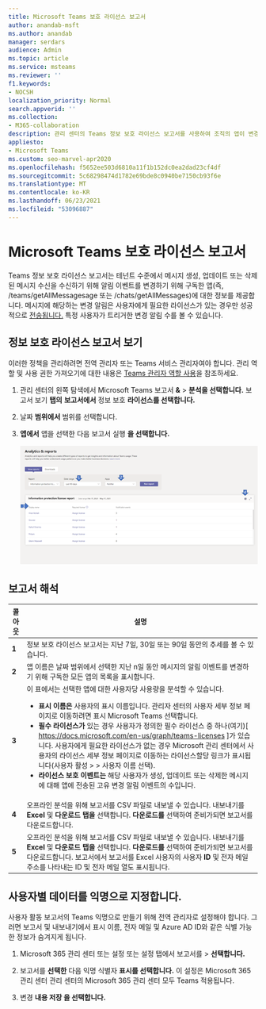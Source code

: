 ```yaml
---
title: Microsoft Teams 보호 라이선스 보고서
author: anandab-msft
ms.author: anandab
manager: serdars
audience: Admin
ms.topic: article
ms.service: msteams
ms.reviewer: ''
f1.keywords:
- NOCSH
localization_priority: Normal
search.appverid: ''
ms.collection:
- M365-collaboration
description: 관리 센터의 Teams 정보 보호 라이선스 보고서를 사용하여 조직의 앱이 변경 알림 Microsoft Teams 구독 API를 사용하는 방법을 알아보는 방법을 알아보습니다.
appliesto:
- Microsoft Teams
ms.custom: seo-marvel-apr2020
ms.openlocfilehash: f5652ee503d6810a11f1b152dc0ea2dad23cf4df
ms.sourcegitcommit: 5c68298474d1782e69bde8c0940be7150cb93f6e
ms.translationtype: MT
ms.contentlocale: ko-KR
ms.lasthandoff: 06/23/2021
ms.locfileid: "53096887"
---
```

# <a name="microsoft-teams-information-protection-license-report"></a>Microsoft Teams 보호 라이선스 보고서

Teams 정보 보호 라이선스 보고서는 테넌트 [](/graph/api/resources/subscription?view=graph-rest-1.0) 수준에서 메시지 [](/graph/api/resources/webhooks?view=graph-rest-1.0) 생성, 업데이트 또는 삭제된 메시지 수신을 수신하기 위해 알림 이벤트를 변경하기 위해 구독한 앱(즉, /teams/getAllMessagesage 또는 /chats/getAllMessages)에 대한 정보를 제공합니다. 메시지에 해당하는 변경 알림은 사용자에게 필요한 라이선스가 있는 경우만 성공적으로 [전송됩니다.](/graph/teams-licenses)  특정 사용자가 트리거한 변경 알림 수를 볼 수 있습니다.


## <a name="view-the-information-protection-license-report"></a>정보 보호 라이선스 보고서 보기

이러한 정책을 관리하려면 전역 관리자 또는 Teams 서비스 관리자여야 합니다. 관리 역할 및 사용 권한 가져오기에 대한 내용은 [Teams 관리자 역할 사용](../using-admin-roles.md)을 참조하세요.

1. 관리 센터의 왼쪽 탐색에서 Microsoft Teams 보고서 **&**  >  **분석을 선택합니다.** 보고서 보기 **탭의** **보고서에서** 정보 보호 **라이선스를 선택합니다.**
2. 날짜 **범위에서** 범위를 선택합니다.
3. **앱에서** 앱을 선택한 다음 보고서 실행 **을 선택합니다.**

    ![콜아웃이 Teams 관리 센터의 Teams 정보 보호 라이선스 보고서 스크린샷](../media/teams-info-protection-license-report-with-callouts.png "콜아웃이 Teams 관리 센터의 Teams 정보 보호 라이선스 보고서 스크린샷")

## <a name="interpret-the-report"></a>보고서 해석

|콜아웃 |설명  |
|--------|-------------|
|**1**   |정보 보호 라이선스 보고서는 지난 7일, 30일 또는 90일 동안의 추세를 볼 수 있습니다. |
|**2**   |앱 이름은 날짜 범위에서 선택한 지난 n일 동안 메시지의 알림 이벤트를 변경하기 위해 구독한 모든 앱의 목록을 표시합니다. |
|**3**   |이 표에서는 선택한 앱에 대한 사용자당 사용량을 분석할 수 있습니다.<ul><li>**표시 이름은** 사용자의 표시 이름입니다. 관리자 센터의 사용자 세부 정보 페이지로 이동하려면 표시 Microsoft Teams 선택합니다.</li><li>**필수 라이선스가** 있는 경우 사용자가 정의한 필수 라이선스 중 하나(여기)[ https://docs.microsoft.com/en-us/graph/teams-licenses ]가 있습니다. 사용자에게 필요한 라이선스가 없는 경우  Microsoft 관리 센터에서 사용자의 라이선스 세부 정보 페이지로 이동하는 라이선스할당 링크가 표시됩니다(사용자 활성 >  >   사용자 이름 선택).</li><li>**라이선스 보호 이벤트는** 해당 사용자가 생성, 업데이트 또는 삭제한 메시지에 대해 앱에 전송된 고유 변경 알림 이벤트의 수입니다.</li></ul> |
|**4**   |오프라인 분석을 위해 보고서를 CSV 파일로 내보낼 수 있습니다. 내보내기를 **Excel** 및 **다운로드 탭을** 선택합니다. **다운로드를** 선택하여 준비가되면 보고서를 다운로드합니다. |
|**5**   |오프라인 분석을 위해 보고서를 CSV 파일로 내보낼 수 있습니다. 내보내기를 **Excel** 및 **다운로드 탭을** 선택합니다. **다운로드를** 선택하여 준비가되면 보고서를 다운로드합니다. 보고서에서 보고서를 Excel 사용자의 사용자 **ID** 및 전자 메일  주소를 나타내는 ID 및 전자 메일 열도 표시됩니다. |

## <a name="make-the-user-specific-data-anonymous"></a>사용자별 데이터를 익명으로 지정합니다.

사용자 활동 보고서의 Teams 익명으로 만들기 위해 전역 관리자로 설정해야 합니다. 그러면 보고서 및 내보내기에서 표시 이름, 전자 메일 및 Azure AD ID와 같은 식별 가능한 정보가 숨겨지게 됩니다.

1. Microsoft 365 관리 센터 또는 설정 또는 설정  탭에서 보고서를 \>  **선택합니다.** 
    
2. 보고서를 **선택한** 다음 익명 식별자 **표시를 선택합니다.** 이 설정은 Microsoft 365 관리 센터 관리 센터의 Microsoft 365 관리 센터 모두 Teams 적용됩니다.
  
3. 변경 **내용 저장 을 선택합니다.**
